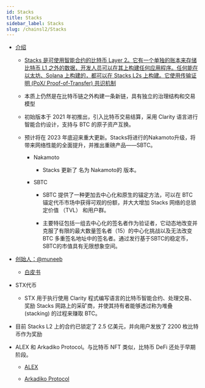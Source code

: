 ```yaml
---
id: Stacks
title: Stacks
sidebar_label: Stacks
slug: /chainsl2/Stacks
---
```


- [介绍](https://finance.sina.cn/blockchain/2023-05-23/detail-imyusqvr1768351.d.html?vt=4)

	- [Stacks 是可使用智能合约的比特币 Layer 2。它有一个单独的账本来存储比特币 L1 之外的数据，开发人员可以在其上构建任何应用程序。任何能在以太坊、Solana 上构建的，都可以在 Stacks L2s 上构建。它使用传输证明 (PoX/ Proof-of-Transfer) 共识机制](https://cn.cryptonews.com/exclusives/shen-me-shi-stacks-wei-nin-jie-shao-re-men-de-bi-te-bi-di-2-ceng-xie-yi-bitcoin-layer-2-protocol.htm)

	- 本质上仍然是在比特币链之外构建一条新链，具有独立的治理结构和交易模型

	- 初始版本于 2021 年初推出，引入比特币交易结算，采用 Clarity 语言进行智能合约设计，支持与 BTC 的原子资产互换。

	- 预计将在 2023 年底迎来重大更新。Stacks将进行的Nakamoto升级，将带来网络性能的全面提升，并推出重磅产品——SBTC。

		- Nakamoto

			- Stacks 更新了 名为 Nakamoto的 版本。

		- SBTC

			- SBTC 提供了一种更加去中心化和原生的锚定方法，可以在 BTC 锚定代币市场中获得可观的份额，并大大增加 Stacks 网络的总锁定价值 （TVL） 和用户群。

			- 主要特征包括一组去中心化的签名者作为验证者，它动态地改变并克服了有限的最大数量签名者（15）的中心化挑战以及无法改变 BTC 多重签名地址中的签名者。通过发行基于SBTC的稳定币，SBTC的市值具有无限想象空间。

- [创始人：@muneeb](https://twitter.com/muneeb)

	- [白皮书](https://stx.is/nakamoto)

- STX代币

	- STX 用于执行使用 Clarity 程式编写语言的比特币智能合约、处理交易、奖励 Stacks 网路上的采矿商，并使其持有者能够透过称为堆叠 (stacking) 的过程来赚取 BTC。

- 目前 Stacks L2 上的合约已锁定了 2.5 亿美元，并向用户发放了 2200 枚比特币作为奖励

- ALEX 和 Arkadiko Protocol。与比特币 NFT 类似，比特币 DeFi 还处于早期阶段。

	- [ALEX](https://twitter.com/alexlabbtc)

	- [Arkadiko Protocol](https://twitter.com/ArkadikoFinance)

